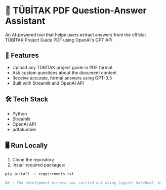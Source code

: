 # 📄 TÜBİTAK PDF Question-Answer Assistant

An AI-powered tool that helps users extract answers from the official TÜBİTAK Project Guide PDF using OpenAI's GPT API.

## 🚀 Features

- Upload any TÜBİTAK project guide in PDF format
- Ask custom questions about the document content
- Receive accurate, formal answers using GPT-3.5
- Built with Streamlit and OpenAI API

## 🛠️ Tech Stack

- Python
- Streamlit
- OpenAI API
- pdfplumber

## 🖥️ Run Locally

1. Clone the repository  
2. Install required packages:

```bash
pip install -r requirements.txt

## 💡 The development process was carried out using Jupyter Notebook, but the notebook file is not included in the repository due to security reasons.


